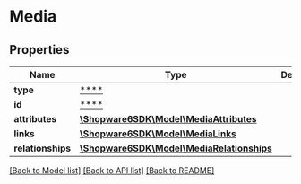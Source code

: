 # Media

## Properties
Name | Type | Description | Notes
------------ | ------------- | ------------- | -------------
**type** | [****](.md) |  | [optional] 
**id** | [****](.md) |  | [optional] 
**attributes** | [**\Shopware6SDK\Model\MediaAttributes**](MediaAttributes.md) |  | [optional] 
**links** | [**\Shopware6SDK\Model\MediaLinks**](MediaLinks.md) |  | [optional] 
**relationships** | [**\Shopware6SDK\Model\MediaRelationships**](MediaRelationships.md) |  | [optional] 

[[Back to Model list]](../../README.md#documentation-for-models) [[Back to API list]](../../README.md#documentation-for-api-endpoints) [[Back to README]](../../README.md)


